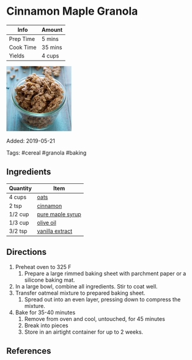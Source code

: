# Cinnamon Maple Granola

| Info      | Amount  |
| --------- | ------- |
| Prep Time | 5 mins  |
| Cook Time | 35 mins |
| Yields    | 4 cups  |

![Cinnamon maple granola](../_assets/cinnamon-maple-granola.jpg)

Added: 2019-05-21

Tags: #cereal #granola #baking

## Ingredients

| Quantity | Item                                                  |
| -------- | ----------------------------------------------------- |
| 4 cups   | [oats](../_ingredients/oats.md)                       |
| 2 tsp    | [cinnamon](../_ingredients/cinnamon.md)               |
| 1/2 cup  | [pure maple syrup](../_ingredients/maple-syrup.md)    |
| 1/3 cup  | [olive oil](../_ingredients/olive-oil.md)             |
| 3/2 tsp  | [vanilla extract](../_ingredients/vanilla-extract.md) |

## Directions

1. Preheat oven to 325 F
   1. Prepare a large rimmed baking sheet with parchment paper or a silicone baking mat.
2. In a large bowl, combine all ingredients. Stir to coat well.
3. Transfer oatmeal mixture to prepared baking sheet.
   1. Spread out into an even layer, pressing down to compress the mixture.
4. Bake for 35-40 minutes
   1. Remove from oven and cool, untouched, for 45 minutes
   2. Break into pieces
   3. Store in an airtight container for up to 2 weeks.

## References

[^1]: [Original recipe](https://www.bakedbyrachel.com/cinnamon-maple-granola/)
